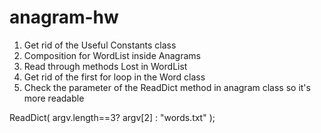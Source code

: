 # anagram-hw

1. Get rid of the Useful Constants class
2. Composition for WordList inside Anagrams
3. Read through methods
  Lost in WordList
 4. Get rid of the first for loop in the Word class
 5. Check the parameter of the ReadDict method in anagram class so it's more readable
 
 ReadDict( argv.length==3? argv[2] : "words.txt" );
